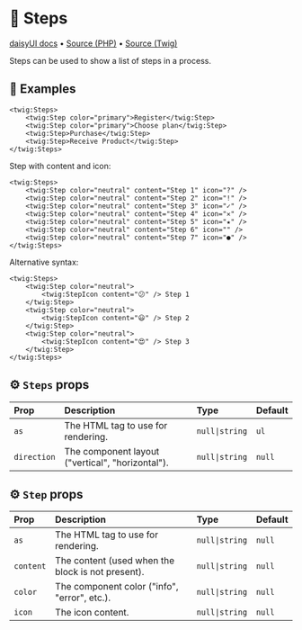 # 🧩 Steps
[daisyUI docs](https://daisyui.com/components/steps/) •
[Source (PHP)](/src/Twig/Components/Steps.php) •
[Source (Twig)](/templates/components/Steps.html.twig)

Steps can be used to show a list of steps in a process.

## 🚀 Examples

```twig
<twig:Steps>
    <twig:Step color="primary">Register</twig:Step>
    <twig:Step color="primary">Choose plan</twig:Step>
    <twig:Step>Purchase</twig:Step>
    <twig:Step>Receive Product</twig:Step>
</twig:Steps>
```

Step with content and icon:

```twig
<twig:Steps>
    <twig:Step color="neutral" content="Step 1" icon="?" />
    <twig:Step color="neutral" content="Step 2" icon="!" />
    <twig:Step color="neutral" content="Step 3" icon="✓" />
    <twig:Step color="neutral" content="Step 4" icon="✕" />
    <twig:Step color="neutral" content="Step 5" icon="★" />
    <twig:Step color="neutral" content="Step 6" icon="" />
    <twig:Step color="neutral" content="Step 7" icon="●" />
</twig:Steps>
```

Alternative syntax:

```twig
<twig:Steps>
    <twig:Step color="neutral">
        <twig:StepIcon content="😕" /> Step 1
    </twig:Step>
    <twig:Step color="neutral">
        <twig:StepIcon content="😃" /> Step 2
    </twig:Step>
    <twig:Step color="neutral">
        <twig:StepIcon content="😍" /> Step 3
    </twig:Step>
</twig:Steps>
```

## ⚙️ `Steps` props

| Prop        | Description                                      | Type           | Default |
|:------------|:-------------------------------------------------|:---------------|:--------|
| `as`        | The HTML tag to use for rendering.               | `null\|string` | `ul`    |
| `direction` | The component layout ("vertical", "horizontal"). | `null\|string` | `null`  |

## ⚙️ `Step` props

| Prop      | Description                                       | Type           | Default |
|:----------|:--------------------------------------------------|:---------------|:--------|
| `as`      | The HTML tag to use for rendering.                | `null\|string` | `null`  |
| `content` | The content (used when the block is not present). | `null\|string` | `null`  |
| `color`   | The component color ("info", "error", etc.).      | `null\|string` | `null`  |
| `icon`    | The icon content.                                 | `null\|string` | `null`  |
